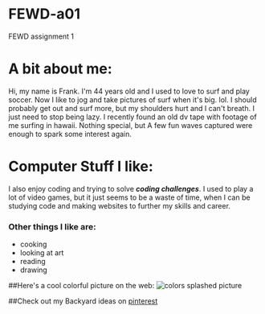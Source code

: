 # FEWD-a01
FEWD assignment 1

# A bit about me:

Hi, my name is Frank. I'm 44 years old and I used to love to surf and play soccer. Now I like to jog and take pictures of surf when it's big. lol. I should probably get out and surf more, but my shoulders hurt and I can't breath. I just need to stop being lazy. I recently found an old dv tape with footage of me surfing in hawaii. Nothing special, but A few fun waves captured were enough to spark some interest again.


# Computer Stuff I like:
I also enjoy coding and trying to solve _**coding challenges**_. I used to play a lot of video games, but it just seems to be a waste of time, when I can be studying code and making websites to further my skills and career.

### Other things I like are:
* cooking
* looking at art
* reading
* drawing

##Here's a cool colorful picture on the web:
![colors splashed picture](https://www.google.com/url?sa=i&source=images&cd=&cad=rja&uact=8&ved=2ahUKEwjKhuvPmaHgAhUIL3wKHbNYBWMQjRx6BAgBEAQ&url=https%3A%2F%2Fimgur.com%2Fgallery%2FXLclt&psig=AOvVaw0hGMoq9Z-Hm7OAikBjcAlV&ust=1549339519412987)

##Check out my Backyard ideas on [pinterest](https://pin.it/nqmm2tawbqz6i5)
